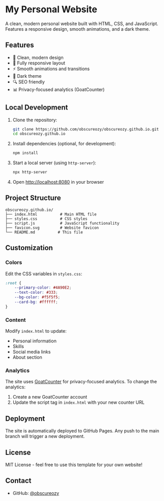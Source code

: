 # My Personal Website

A clean, modern personal website built with HTML, CSS, and JavaScript. Features a responsive design, smooth animations, and a dark theme.

## Features

- 🎨 Clean, modern design
- 📱 Fully responsive layout
- ⚡ Smooth animations and transitions
- 🌙 Dark theme
- 🔍 SEO friendly
- 📊 Privacy-focused analytics (GoatCounter)

## Local Development

1. Clone the repository:
   ```bash
   git clone https://github.com/obscureozy/obscureozy.github.io.git
   cd obscureozy.github.io
   ```

2. Install dependencies (optional, for development):
   ```bash
   npm install
   ```

3. Start a local server (using `http-server`):
   ```bash
   npx http-server
   ```

4. Open [http://localhost:8080](http://localhost:8080) in your browser

## Project Structure

```
obscureozy.github.io/
├── index.html          # Main HTML file
├── styles.css          # CSS styles
├── script.js           # JavaScript functionality
├── favicon.svg         # Website favicon
└── README.md          # This file
```

## Customization

### Colors
Edit the CSS variables in `styles.css`:
```css
:root {
    --primary-color: #4A90E2;
    --text-color: #333;
    --bg-color: #f5f5f5;
    --card-bg: #ffffff;
}
```

### Content
Modify `index.html` to update:
- Personal information
- Skills
- Social media links
- About section

### Analytics
The site uses [GoatCounter](https://www.goatcounter.com/) for privacy-focused analytics. To change the analytics:
1. Create a new GoatCounter account
2. Update the script tag in `index.html` with your new counter URL

## Deployment

The site is automatically deployed to GitHub Pages. Any push to the main branch will trigger a new deployment.

## License

MIT License - feel free to use this template for your own website!

## Contact

- GitHub: [@obscureozy](https://github.com/obscureozy)
